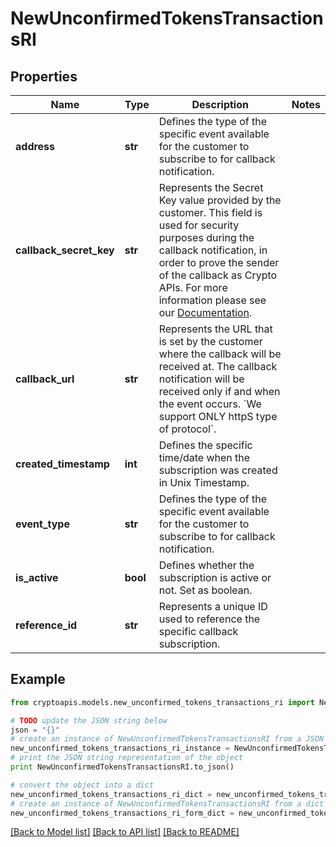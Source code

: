 # NewUnconfirmedTokensTransactionsRI


## Properties
Name | Type | Description | Notes
------------ | ------------- | ------------- | -------------
**address** | **str** | Defines the type of the specific event available for the customer to subscribe to for callback notification. | 
**callback_secret_key** | **str** | Represents the Secret Key value provided by the customer. This field is used for security purposes during the callback notification, in order to prove the sender of the callback as Crypto APIs. For more information please see our [Documentation](https://developers.cryptoapis.io/technical-documentation/general-information/callbacks#callback-security). | 
**callback_url** | **str** | Represents the URL that is set by the customer where the callback will be received at. The callback notification will be received only if and when the event occurs. &#x60;We support ONLY httpS type of protocol&#x60;. | 
**created_timestamp** | **int** | Defines the specific time/date when the subscription was created in Unix Timestamp. | 
**event_type** | **str** | Defines the type of the specific event available for the customer to subscribe to for callback notification. | 
**is_active** | **bool** | Defines whether the subscription is active or not. Set as boolean. | 
**reference_id** | **str** | Represents a unique ID used to reference the specific callback subscription. | 

## Example

```python
from cryptoapis.models.new_unconfirmed_tokens_transactions_ri import NewUnconfirmedTokensTransactionsRI

# TODO update the JSON string below
json = "{}"
# create an instance of NewUnconfirmedTokensTransactionsRI from a JSON string
new_unconfirmed_tokens_transactions_ri_instance = NewUnconfirmedTokensTransactionsRI.from_json(json)
# print the JSON string representation of the object
print NewUnconfirmedTokensTransactionsRI.to_json()

# convert the object into a dict
new_unconfirmed_tokens_transactions_ri_dict = new_unconfirmed_tokens_transactions_ri_instance.to_dict()
# create an instance of NewUnconfirmedTokensTransactionsRI from a dict
new_unconfirmed_tokens_transactions_ri_form_dict = new_unconfirmed_tokens_transactions_ri.from_dict(new_unconfirmed_tokens_transactions_ri_dict)
```
[[Back to Model list]](../README.md#documentation-for-models) [[Back to API list]](../README.md#documentation-for-api-endpoints) [[Back to README]](../README.md)


